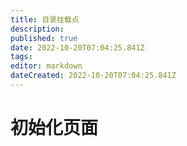 ```yaml
---
title: 目录挂载点
description: 
published: true
date: 2022-10-20T07:04:25.841Z
tags: 
editor: markdown
dateCreated: 2022-10-20T07:04:25.841Z
---
```


# 初始化页面